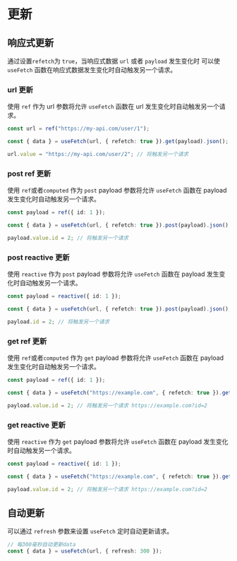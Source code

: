 # 更新

## 响应式更新

通过设置`refetch`为 `true`，当响应式数据 `url` 或者 `payload` 发生变化时 可以使 `useFetch` 函数在响应式数据发生变化时自动触发另一个请求。

### url 更新

使用 `ref` 作为 url 参数将允许 `useFetch` 函数在 url 发生变化时自动触发另一个请求。

```ts
const url = ref("https://my-api.com/user/1");

const { data } = useFetch(url, { refetch: true }).get(payload).json();

url.value = "https://my-api.com/user/2"; // 将触发另一个请求
```

### post ref 更新

使用 `ref`或者`computed` 作为 `post` payload 参数将允许 `useFetch` 函数在 payload 发生变化时自动触发另一个请求。

```ts
const payload = ref({ id: 1 });

const { data } = useFetch(url, { refetch: true }).post(payload).json();

payload.value.id = 2; // 将触发另一个请求
```

### post reactive 更新

使用 `reactive` 作为 `post` payload 参数将允许 `useFetch` 函数在 payload 发生变化时自动触发另一个请求。

```ts
const payload = reactive({ id: 1 });

const { data } = useFetch(url, { refetch: true }).post(payload).json();

payload.id = 2; // 将触发另一个请求
```

### get ref 更新

使用 `ref`或者`computed` 作为 `get` payload 参数将允许 `useFetch` 函数在 payload 发生变化时自动触发另一个请求。

```ts
const payload = ref({ id: 1 });

const { data } = useFetch("https://example.com", { refetch: true }).get(payload).json();

payload.value.id = 2; // 将触发另一个请求 https://example.com?id=2
```

### get reactive 更新

使用 `reactive` 作为 `get` payload 参数将允许 `useFetch` 函数在 payload 发生变化时自动触发另一个请求。

```ts
const payload = reactive({ id: 1 });

const { data } = useFetch("https://example.com", { refetch: true }).get(payload).json();

payload.value.id = 2; // 将触发另一个请求 https://example.com?id=2
```

## 自动更新

可以通过 `refresh` 参数来设置 `useFetch` 定时自动更新请求。

```ts
// 每300毫秒自动更新data
const { data } = useFetch(url, { refresh: 300 });
```
